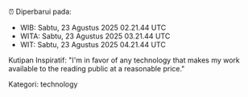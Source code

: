 ⏰ Diperbarui pada:
- WIB: Sabtu, 23 Agustus 2025 02.21.44 UTC
- WITA: Sabtu, 23 Agustus 2025 03.21.44 UTC
- WIT: Sabtu, 23 Agustus 2025 04.21.44 UTC

Kutipan Inspiratif:
"I'm in favor of any technology that makes my work available to the reading public at a reasonable price."


Kategori: technology

